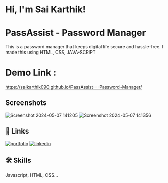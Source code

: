 
# Hi, I'm Sai Karthik! 

# PassAssist - Password Manager
This is a password manager that keeps digital life secure and hassle-free. I made this using HTML, CSS, JAVA-SCRIPT

# Demo Link :
https://saikarthik090.github.io/PassAssist---Password-Manager/

## Screenshots

![Screenshot 2024-05-07 141205](https://github.com/saikarthik090/PassAssist---Password-Manager/assets/143206816/2b24d85d-0f09-4095-9f9e-142f43c4f970)
![Screenshot 2024-05-07 141356](https://github.com/saikarthik090/PassAssist---Password-Manager/assets/143206816/604c6bf2-9a62-4964-9b45-9902e3fe320a)

## 🔗 Links
[![portfolio](https://img.shields.io/badge/my_portfolio-000?style=for-the-badge&logo=ko-fi&logoColor=white)](https://github.com/saikarthik090)
[![linkedin](https://img.shields.io/badge/linkedin-0A66C2?style=for-the-badge&logo=linkedin&logoColor=white)](www.linkedin.com/in/sai-karthik-atla)

## 🛠 Skills
Javascript, HTML, CSS...



